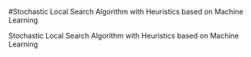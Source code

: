 #Stochastic Local Search Algorithm with Heuristics based on Machine Learning

 Stochastic Local Search Algorithm with Heuristics based on Machine Learning
